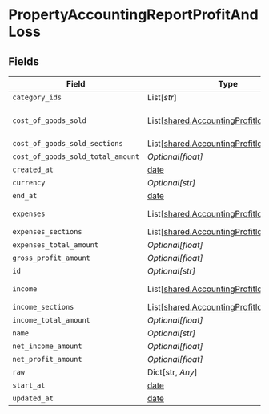 # PropertyAccountingReportProfitAndLoss


## Fields

| Field                                                                                            | Type                                                                                             | Required                                                                                         | Description                                                                                      |
| ------------------------------------------------------------------------------------------------ | ------------------------------------------------------------------------------------------------ | ------------------------------------------------------------------------------------------------ | ------------------------------------------------------------------------------------------------ |
| `category_ids`                                                                                   | List[*str*]                                                                                      | :heavy_minus_sign:                                                                               | N/A                                                                                              |
| `cost_of_goods_sold`                                                                             | List[[shared.AccountingProfitlossCategory](../../models/shared/accountingprofitlosscategory.md)] | :heavy_minus_sign:                                                                               | @deprecated – use cost_of_goods_sold_sections instead                                            |
| `cost_of_goods_sold_sections`                                                                    | List[[shared.AccountingProfitlossSection](../../models/shared/accountingprofitlosssection.md)]   | :heavy_minus_sign:                                                                               | N/A                                                                                              |
| `cost_of_goods_sold_total_amount`                                                                | *Optional[float]*                                                                                | :heavy_minus_sign:                                                                               | N/A                                                                                              |
| `created_at`                                                                                     | [date](https://docs.python.org/3/library/datetime.html#date-objects)                             | :heavy_minus_sign:                                                                               | N/A                                                                                              |
| `currency`                                                                                       | *Optional[str]*                                                                                  | :heavy_minus_sign:                                                                               | N/A                                                                                              |
| `end_at`                                                                                         | [date](https://docs.python.org/3/library/datetime.html#date-objects)                             | :heavy_minus_sign:                                                                               | N/A                                                                                              |
| `expenses`                                                                                       | List[[shared.AccountingProfitlossCategory](../../models/shared/accountingprofitlosscategory.md)] | :heavy_minus_sign:                                                                               | @deprecated – use expenses_sections instead                                                      |
| `expenses_sections`                                                                              | List[[shared.AccountingProfitlossSection](../../models/shared/accountingprofitlosssection.md)]   | :heavy_minus_sign:                                                                               | N/A                                                                                              |
| `expenses_total_amount`                                                                          | *Optional[float]*                                                                                | :heavy_minus_sign:                                                                               | N/A                                                                                              |
| `gross_profit_amount`                                                                            | *Optional[float]*                                                                                | :heavy_minus_sign:                                                                               | N/A                                                                                              |
| `id`                                                                                             | *Optional[str]*                                                                                  | :heavy_minus_sign:                                                                               | N/A                                                                                              |
| `income`                                                                                         | List[[shared.AccountingProfitlossCategory](../../models/shared/accountingprofitlosscategory.md)] | :heavy_minus_sign:                                                                               | @deprecated – use income_sections instead                                                        |
| `income_sections`                                                                                | List[[shared.AccountingProfitlossSection](../../models/shared/accountingprofitlosssection.md)]   | :heavy_minus_sign:                                                                               | N/A                                                                                              |
| `income_total_amount`                                                                            | *Optional[float]*                                                                                | :heavy_minus_sign:                                                                               | N/A                                                                                              |
| `name`                                                                                           | *Optional[str]*                                                                                  | :heavy_minus_sign:                                                                               | N/A                                                                                              |
| `net_income_amount`                                                                              | *Optional[float]*                                                                                | :heavy_minus_sign:                                                                               | N/A                                                                                              |
| `net_profit_amount`                                                                              | *Optional[float]*                                                                                | :heavy_minus_sign:                                                                               | N/A                                                                                              |
| `raw`                                                                                            | Dict[str, *Any*]                                                                                 | :heavy_minus_sign:                                                                               | N/A                                                                                              |
| `start_at`                                                                                       | [date](https://docs.python.org/3/library/datetime.html#date-objects)                             | :heavy_minus_sign:                                                                               | N/A                                                                                              |
| `updated_at`                                                                                     | [date](https://docs.python.org/3/library/datetime.html#date-objects)                             | :heavy_minus_sign:                                                                               | N/A                                                                                              |